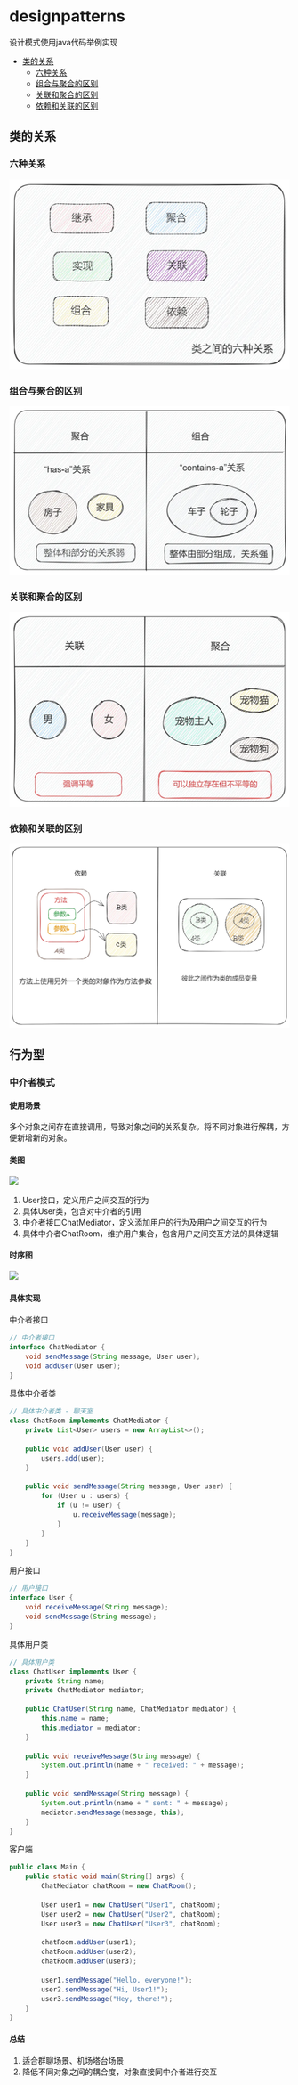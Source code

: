 # designpatterns
设计模式使用java代码举例实现
- [类的关系](#----)
    * [六种关系](#----)
    * [组合与聚合的区别](#--------)
    * [关联和聚合的区别](#--------)
    * [依赖和关联的区别](#--------)
  

## 类的关系

### 六种关系

![image](https://github.com/AncyXing/picx-images-hosting/raw/master/20230923/image.47175wtj4cs0.webp)

### 组合与聚合的区别

![image](https://github.com/AncyXing/picx-images-hosting/raw/master/20230923/image.chempfasc7c.webp)

### 关联和聚合的区别

![image](https://github.com/AncyXing/picx-images-hosting/raw/master/20230923/image.4hs2b1n5ghs0.webp)

### 依赖和关联的区别

![image](https://github.com/AncyXing/picx-images-hosting/raw/master/20230923/image.20ffwtg53340.webp)

## 行为型
### 中介者模式
#### 使用场景

多个对象之间存在直接调用，导致对象之间的关系复杂。将不同对象进行解耦，方便新增新的对象。

#### 类图

![](https://jsd.cdn.zzko.cn/gh/AncyXing/picx-images-hosting@master/20230902/image.45sleupw8k40.webp)

1. User接口，定义用户之间交互的行为
2. 具体User类，包含对中介者的引用
3. 中介者接口ChatMediator，定义添加用户的行为及用户之间交互的行为
4. 具体中介者ChatRoom，维护用户集合，包含用户之间交互方法的具体逻辑

#### 时序图

![](https://jsd.cdn.zzko.cn/gh/AncyXing/picx-images-hosting@master/20230902/image.12cdt2yox1cw.webp)

#### 具体实现

中介者接口

```java
// 中介者接口
interface ChatMediator {
    void sendMessage(String message, User user);
    void addUser(User user);
}
```

具体中介者类

```java
// 具体中介者类 - 聊天室
class ChatRoom implements ChatMediator {
    private List<User> users = new ArrayList<>();

    public void addUser(User user) {
        users.add(user);
    }

    public void sendMessage(String message, User user) {
        for (User u : users) {
            if (u != user) {
                u.receiveMessage(message);
            }
        }
    }
}
```

用户接口

```java
// 用户接口
interface User {
    void receiveMessage(String message);
    void sendMessage(String message);
}
```

具体用户类

```java
// 具体用户类
class ChatUser implements User {
    private String name;
    private ChatMediator mediator;

    public ChatUser(String name, ChatMediator mediator) {
        this.name = name;
        this.mediator = mediator;
    }

    public void receiveMessage(String message) {
        System.out.println(name + " received: " + message);
    }

    public void sendMessage(String message) {
        System.out.println(name + " sent: " + message);
        mediator.sendMessage(message, this);
    }
}
```

客户端

```java
public class Main {
    public static void main(String[] args) {
        ChatMediator chatRoom = new ChatRoom();

        User user1 = new ChatUser("User1", chatRoom);
        User user2 = new ChatUser("User2", chatRoom);
        User user3 = new ChatUser("User3", chatRoom);

        chatRoom.addUser(user1);
        chatRoom.addUser(user2);
        chatRoom.addUser(user3);

        user1.sendMessage("Hello, everyone!");
        user2.sendMessage("Hi, User1!");
        user3.sendMessage("Hey, there!");
    }
}
```

#### 总结

1. 适合群聊场景、机场塔台场景
2. 降低不同对象之间的耦合度，对象直接同中介者进行交互
